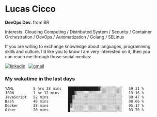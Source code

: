 # Lucas Cicco

**DevOps Dev.** from BR

Interests: Clouding Computing / Distributed System / Security / Container Orchestration / DevOps / Automatization / Golang / SELinux

If you are willing to exchange knowledge about languages, programming skills and culture. I'd like you to know I am very interested on it, then you can reach me through those social medias:

<div style="display: flex; align-items: center; gap: 10px;">
  <a href="https://www.linkedin.com/in/lucas-vitor-de-cicco" target="_blank">
    <img
      src="https://img.shields.io/badge/-LinkedIn-%230077B5?style=for-the-badge&logo=linkedin&logoColor=white"
      alt="linkedin"
      target="_blank" 
    />
  </a>
  <a href="mailto:lucasvitorx1@gmail.com">
      <img
        src="https://img.shields.io/badge/-Gmail-%23333?style=for-the-badge&logo=gmail&logoColor=white"
        alt="gmail"
        target="_blank"
      />
  </a>
</div>

### My wakatime in the last days

<!--START_SECTION:waka-->

```text
YAML         5 hrs 28 mins   ██████████████▓░░░░░░░░░░   59.31 %
JSON         1 hr 12 mins    ███▒░░░░░░░░░░░░░░░░░░░░░   13.16 %
JavaScript   52 mins         ██▒░░░░░░░░░░░░░░░░░░░░░░   09.47 %
Bash         48 mins         ██░░░░░░░░░░░░░░░░░░░░░░░   08.66 %
Docker       28 mins         █▒░░░░░░░░░░░░░░░░░░░░░░░   05.17 %
Other        20 mins         █░░░░░░░░░░░░░░░░░░░░░░░░   03.70 %
```

<!--END_SECTION:waka-->
